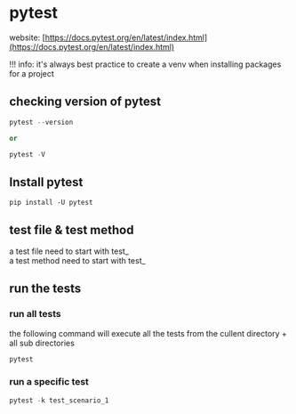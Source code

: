 # pytest

website: [https://docs.pytest.org/en/latest/index.html](https://docs.pytest.org/en/latest/index.html)

!!! info: it's always best practice to create a venv when installing packages for a project

## checking version of pytest
```python
pytest --version  

or  

pytest -V
```

## Install pytest
```
pip install -U pytest
```

## test file & test method
a test file need to start with test_  
a test method need to start with test_  

## run the tests

### run all tests
the following command will execute all the tests from the cullent directory + all sub directories
```python
pytest
```
### run a specific test
```python
pytest -k test_scenario_1
```



